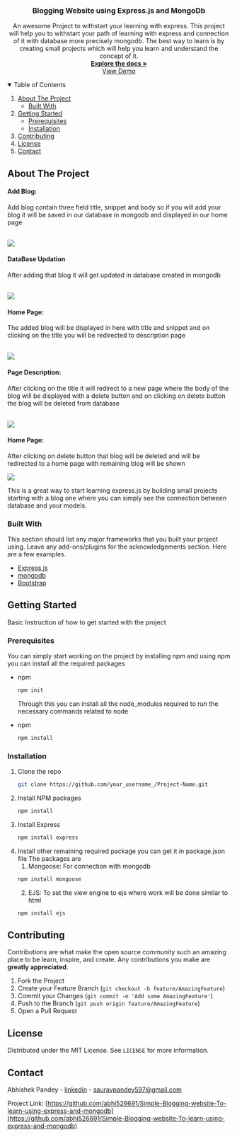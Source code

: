 <!--
*** Thanks for checking out my project. If you have a suggestion
*** that would make this better, please fork the repo and create a pull request
*** Thanks again! Now go learn Express.js :D
-->



<!--
[![Contributors][contributors-shield]][contributors-url]
[![Forks][forks-shield]][forks-url]
[![Stargazers][stars-shield]][stars-url]
[![Issues][issues-shield]][issues-url]
[![MIT License][license-shield]][license-url]
[![LinkedIn][linkedin-shield]][linkedin-url]

-->

<!-- PROJECT LOGO -->
<!--
<br />
<p align="center">
  <a href="https://github.com/othneildrew/Best-README-Template">
    <img src="images/logo.png" alt="Logo" width="80" height="80">
  </a>

-->

  <h3 align="center">Blogging Website using Express.js and MongoDb</h3>

  <p  align="center">
    An awesome Project to withstart your learning with express. This project will help you to withstart your path of learning with express and connection of it with database more precisely mongodb. The best way to learn is by creating small projects which will help you learn and understand the concept of it.
    <br />
    <a href="https://github.com/abhi526691/Simple-Blogging-website-To-learn-using-express-and-mongodb/tree/main/blogExampleUsingExpress"><strong align="center">Explore the docs »</strong></a>
    <br />
    <a href="https://github.com/abhi526691/Simple-Blogging-website-To-learn-using-express-and-mongodb.git" align="center">View Demo</a>
    
  </p>
</p>



<!-- TABLE OF CONTENTS -->
<details open="open">
  <summary>Table of Contents</summary>
  <ol>
    <li>
      <a href="#about-the-project">About The Project</a>
      <ul>
        <li><a href="#built-with">Built With</a></li>
      </ul>
    </li>
    <li>
      <a href="#getting-started">Getting Started</a>
      <ul>
        <li><a href="#prerequisites">Prerequisites</a></li>
        <li><a href="#installation">Installation</a></li>
      </ul>
    </li>
<!--     <li><a href="#usage">Usage</a></li>
    <li><a href="#roadmap">Roadmap</a></li> -->
    <li><a href="#contributing">Contributing</a></li>
    <li><a href="#license">License</a></li>
    <li><a href="#contact">Contact</a></li>
<!--     <li><a href="#acknowledgements">Acknowledgements</a></li> -->
  </ol>
</details>



<!-- ABOUT THE PROJECT -->
## About The Project

<h4>Add Blog: </h4>
<p>Add blog contain three field title, snippet and body so if you will add your blog it will be saved in our database in mongodb and displayed in our home page</p>
<br><img src="blogExampleUsingExpress/Screenshot (20).png" >
<br>


<h4>DataBase Updation</h4>
<p>After adding that blog it will get updated in database created in mongodb</p>
<br>
<img src="blogExampleUsingExpress/Screenshot (21).png" >
<br>


<h4>Home Page: </h4>
<p> The added blog will be displayed in here with title and snippet and on clicking on the title you will be redirected to description page</p>
<br>
<img src="blogExampleUsingExpress/Screenshot (17).png" >
<br>

<h4> Page Description: </h4>
<p>After clicking on the title it will redirect to a new page where the body of the blog will be displayed with a delete button and on clicking on delete button the blog will be deleted from database</p>
<br>
<img src="blogExampleUsingExpress/Screenshot (18).png" >
<br>

<h4> Home Page:</h4>
<p>After clicking on delete button that blog will be deleted and will be redirected to a home page with remaining blog will be shown</p>
<img src="blogExampleUsingExpress/Screenshot (19).png" >
<br>


This is a great way to start learning express.js by building small projects starting with a blog one where you can simply see the connection between database and your models.

### Built With

This section should list any major frameworks that you built your project using. Leave any add-ons/plugins for the acknowledgements section. Here are a few examples.
* [Express.js](https://expressjs.com/)
* [mongodb](https://www.mongodb.com/)
* [Bootstrap](https://getbootstrap.com)





<!-- GETTING STARTED -->
## Getting Started

Basic Instruction of how to get started with the project

### Prerequisites

You can simply start working on the project by installing npm and using npm you can install all the required packages
* npm
  ```sh
  npm init
  ```
  
  Through this you can install all the node_modules required to run the necessary commands related to node 
* npm
  ```sh
  npm install
  ```

### Installation

1. Clone the repo
   ```sh
   git clone https://github.com/your_username_/Project-Name.git
   ```
2. Install NPM packages
   ```sh
   npm install
   ```
3. Install Express 
     ```sh
   npm install express
   ```
4. Install other remaining required package you can get it in package.json file 
    The packages are
     1. Mongoose: For connection with mongodb
     ```sh
   npm install mongoose
   ```
     2. EJS: To set the view engine to ejs where work will be done similar to html
     ```sh
   npm install ejs
   ```




<!-- CONTRIBUTING -->
## Contributing

Contributions are what make the open source community such an amazing place to be learn, inspire, and create. Any contributions you make are **greatly appreciated**.

1. Fork the Project
2. Create your Feature Branch (`git checkout -b feature/AmazingFeature`)
3. Commit your Changes (`git commit -m 'Add some AmazingFeature'`)
4. Push to the Branch (`git push origin feature/AmazingFeature`)
5. Open a Pull Request



<!-- LICENSE -->
## License

Distributed under the MIT License. See `LICENSE` for more information.



<!-- CONTACT -->
## Contact

Abhishek Pandey - [linkedin](https://www.linkedin.com/in/abhishek-pandey-1515aa171/) - sauravpandey597@gmail.com

Project Link: [https://github.com/abhi526691/Simple-Blogging-website-To-learn-using-express-and-mongodb](https://github.com/abhi526691/Simple-Blogging-website-To-learn-using-express-and-mongodb)



<!-- ACKNOWLEDGEMENTS 
## Acknowledgements
* [GitHub Emoji Cheat Sheet](https://www.webpagefx.com/tools/emoji-cheat-sheet)
* [Img Shields](https://shields.io)
* [Choose an Open Source License](https://choosealicense.com)
* [GitHub Pages](https://pages.github.com)
* [Animate.css](https://daneden.github.io/animate.css)
* [Loaders.css](https://connoratherton.com/loaders)
* [Slick Carousel](https://kenwheeler.github.io/slick)
* [Smooth Scroll](https://github.com/cferdinandi/smooth-scroll)
* [Sticky Kit](http://leafo.net/sticky-kit)
* [JVectorMap](http://jvectormap.com)
* [Font Awesome](https://fontawesome.com)
-->





<!-- MARKDOWN LINKS & IMAGES -->
<!-- https://www.markdownguide.org/basic-syntax/#reference-style-links -->
[contributors-shield]: https://img.shields.io/github/contributors/othneildrew/Best-README-Template.svg?style=for-the-badge
[contributors-url]: https://github.com/othneildrew/Best-README-Template/graphs/contributors
[forks-shield]: https://img.shields.io/github/forks/othneildrew/Best-README-Template.svg?style=for-the-badge
[forks-url]: https://github.com/othneildrew/Best-README-Template/network/members
[stars-shield]: https://img.shields.io/github/stars/othneildrew/Best-README-Template.svg?style=for-the-badge
[stars-url]: https://github.com/othneildrew/Best-README-Template/stargazers
[issues-shield]: https://img.shields.io/github/issues/othneildrew/Best-README-Template.svg?style=for-the-badge
[issues-url]: https://github.com/othneildrew/Best-README-Template/issues
[license-shield]: https://img.shields.io/github/license/othneildrew/Best-README-Template.svg?style=for-the-badge
[license-url]: https://github.com/othneildrew/Best-README-Template/blob/master/LICENSE.txt
[linkedin-shield]: https://img.shields.io/badge/-LinkedIn-black.svg?style=for-the-badge&logo=linkedin&colorB=555
[linkedin-url]: https://linkedin.com/in/othneildrew
[product-screenshot]: images/screenshot.png
